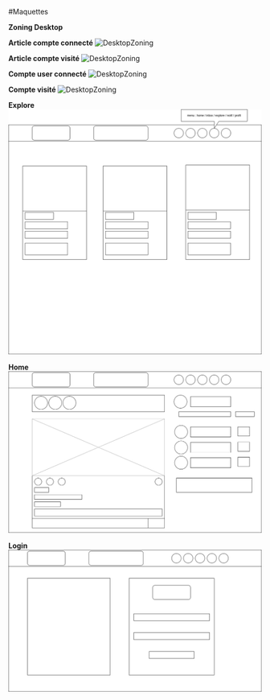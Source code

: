 #Maquettes

**Zoning Desktop**

**Article compte connecté**
![DesktopZoning](Maquettes/Zoning/Desktop/Article_Compte_connecté_Desktop_Zoning.png)

**Article compte visité**
![DesktopZoning](Maquettes/Zoning/Desktop/Article_Compte_visité_Desktop_Zoning.png)

**Compte user connecté**
![DesktopZoning](Maquettes/Zoning/Desktop/Compte_user_connecté_Desktop_Zoning.png)

**Compte visité**
![DesktopZoning](Maquettes/Zoning/Desktop/Compte_visité_Desktop_Zoning.png)

**Explore**
![DesktopZoning](Maquettes/Zoning/Desktop/Explore_Desktop_Zoning.png)

**Home**
![DesktopZoning](Maquettes/Zoning/Desktop/Home_Desktop_Zoning.png)

**Login**
![DesktopZoning](Maquettes/Zoning/Desktop/Login_Desktop_Zoning.png)

